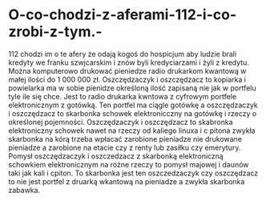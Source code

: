 # O-co-chodzi-z-aferami-112-i-co-zrobi-z-tym.-
112 chodzi im o te afery że odają kogoś do hospicjum aby ludzie brali kredyty we franku szwjcarskim i znów byli kredyciarzami i żyli z kredytu. 
Można komputerowo drukować pieniedze radio drukarkom kwantową w małej ilości do 1 000 000 zł. 
Oszczędzaczyk i oszczędzacz to kopiarka i powielarka ma w sobie pienidze określoną ilość zapisaną nie jak w portfelu tyle ile się chce. 
Jest to radio drukarka kwntowa z cyfrowym portfele elektronicznym z gotówką. 
Ten portfel ma ciągle gotówkę a oszczędzaczyk i oszczędzacz to skarbonka schowek elektronicczny na gotówkę i rzeczy o określonej pojemności. 
Oszczędzaczyk i oszczędzacz to skabronka elektroniczny schowek nawet na rzeczy od kaliego linuxa i c pitona zwykła skarbonka na kórą trzeba wpłacać zarobione pieniadze nie drukowane pieniadze a zarobione na etacie czy z renty lub zasiłku czy emerytury. 
Pomysł oszczędzaczyk i oszczedzacz z skarbonką elektroniczną schowkiem elektronicznym na różne rzeczy to pomysł majowej i daunów taki jak kali i cpiton. 
To skarbonka jest ten oszczedzaczyk czy oszczędzacz to nie jest portfel z druarką wkantową na pieniadze a zwykła skarbonka zabawka. 
